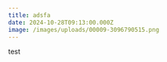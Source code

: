 ```yaml
---
title: adsfa
date: 2024-10-28T09:13:00.000Z
image: /images/uploads/00009-3096790515.png
---
```

test

